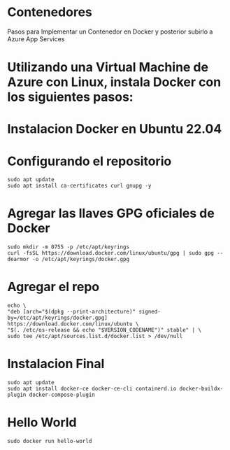 # Contenedores
Pasos para Implementar un Contenedor en Docker y posterior subirlo a Azure App Services

# Utilizando una Virtual Machine de Azure con Linux, instala Docker con los siguientes pasos:

# Instalacion Docker en Ubuntu 22.04

# Configurando el repositorio
    sudo apt update
    sudo apt install ca-certificates curl gnupg -y
  
# Agregar las llaves GPG oficiales de Docker
    sudo mkdir -m 0755 -p /etc/apt/keyrings
    curl -fsSL https://download.docker.com/linux/ubuntu/gpg | sudo gpg --dearmor -o /etc/apt/keyrings/docker.gpg
  
# Agregar el repo
    echo \
    "deb [arch="$(dpkg --print-architecture)" signed-by=/etc/apt/keyrings/docker.gpg] https://download.docker.com/linux/ubuntu \
    "$(. /etc/os-release && echo "$VERSION_CODENAME")" stable" | \
    sudo tee /etc/apt/sources.list.d/docker.list > /dev/null
  
# Instalacion Final
    sudo apt update
    sudo apt install docker-ce docker-ce-cli containerd.io docker-buildx-plugin docker-compose-plugin
    
    
# Hello World
    sudo docker run hello-world

